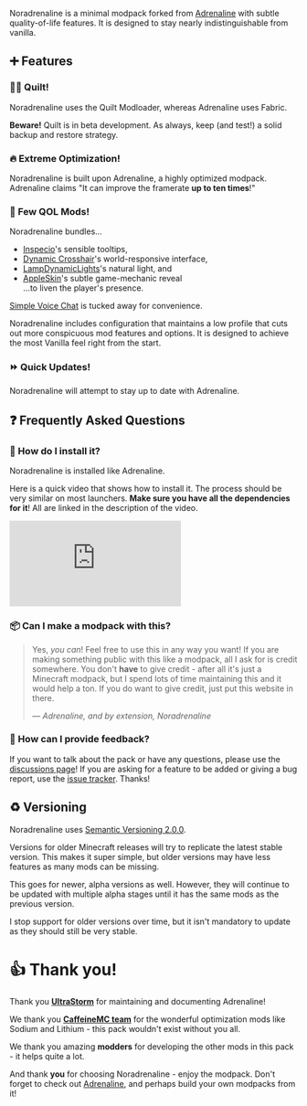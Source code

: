 Noradrenaline is a minimal modpack forked from [Adrenaline](https://intergrav.github.io/Adrenaline/) with subtle quality-of-life features. It is designed to stay nearly indistinguishable from vanilla.

## ➕ Features
### 🏳️‍🌈 Quilt!
Noradrenaline uses the Quilt Modloader, whereas Adrenaline uses Fabric.

**Beware!** Quilt is in beta development. As always, keep (and test!) a solid backup and restore strategy.

### 🔥 Extreme Optimization!
Noradrenaline is built upon Adrenaline, a highly optimized modpack. Adrenaline claims "It can improve the framerate **up to ten times**!"

### 🧩 Few QOL Mods!
Noradrenaline bundles...
* [Inspecio](https://modrinth.com/mod/inspecio)'s sensible tooltips,
* [Dynamic Crosshair](https://modrinth.com/mod/dynamiccrosshair)'s world-responsive interface,
* [LampDynamicLights](https://modrinth.com/mod/lambdynamiclights)'s natural light, and
* [AppleSkin](https://modrinth.com/mod/appleskin)'s subtle game-mechanic reveal  
...to liven the player's presence.

[Simple Voice Chat](https://modrinth.com/mod/simple-voice-chat) is tucked away for convenience.

Noradrenaline includes configuration that maintains a low profile that cuts out more conspicuous mod features and options. It is designed to achieve the most Vanilla feel right from the start.

### ⏩ Quick Updates!
Noradrenaline will attempt to stay up to date with Adrenaline.

## ❓ Frequently Asked Questions
### 🔧 How do I install it?
Noradrenaline is installed like Adrenaline.

Here is a quick video that shows how to install it. The process should be very similar on most launchers. **Make sure you have all the dependencies for it**! All are linked in the description of the video.

<div class="responsive">
  <iframe src="https://www.youtube.com/embed/9-hT8V_wCqw?start=8" title="YouTube video player" frameborder="0" allow="accelerometer; autoplay; clipboard-write; encrypted-media; gyroscope; picture-in-picture" allowfullscreen></iframe>
</div>

### 📦 Can I make a modpack with this?
> Yes, *you can*! Feel free to use this in any way you want! If you are making something public with this like a modpack, all I ask for is credit somewhere. You don't **have** to give credit - after all it's just a Minecraft modpack, but I spend lots of time maintaining this and it would help a ton. If you do want to give credit, just put this website in there.
>
> &mdash; <cite>Adrenaline, and by extension, Noradrenaline</cite>

### 💬 How can I provide feedback?
If you want to talk about the pack or have any questions, please use the [discussions page](https://github.com/exincore/Noradrenaline/discussions)!
If you are asking for a feature to be added or giving a bug report, use the [issue tracker](https://github.com/exincore/Noradrenaline/issues). Thanks!

## ♻️ Versioning
Noradrenaline uses [Semantic Versioning 2.0.0](https://semver.org/).

Versions for older Minecraft releases will try to replicate the latest stable version. This makes it super simple, but older versions may have less features as many mods can be missing.

This goes for newer, alpha versions as well. However, they will continue to be updated with multiple alpha stages until it has the same mods as the previous version.

I stop support for older versions over time, but it isn't mandatory to update as they should still be very stable.

# 👍 Thank you!
Thank you **[UltraStorm](https://github.com/intergrav)** for maintaining and documenting Adrenaline!

We thank you **[CaffeineMC team](https://github.com/CaffeineMC)** for the wonderful optimization mods like Sodium and Lithium - this pack wouldn't exist without you all.

We thank you amazing **modders** for developing the other mods in this pack - it helps quite a lot.

And thank **you** for choosing Noradrenaline - enjoy the modpack. Don't forget to check out [Adrenaline](https://intergrav.github.io/Adrenaline/), and perhaps build your own modpacks from it!
